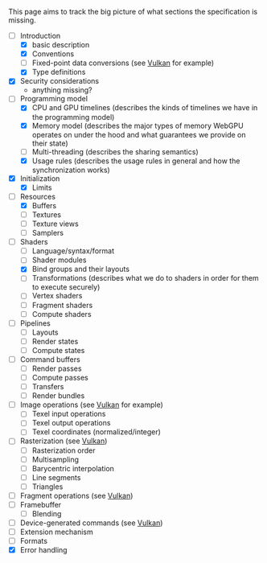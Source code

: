 This page aims to track the big picture of what sections the specification is missing.

- [ ] Introduction
  - [x] basic description
  - [x] Conventions
  - [ ] Fixed-point data conversions (see [Vulkan](https://www.khronos.org/registry/vulkan/specs/1.1-extensions/html/vkspec.html#fundamentals-fixedconv) for example)
  - [x] Type definitions
- [x] Security considerations 
  - anything missing?
- [ ] Programming model
  - [x] CPU and GPU timelines (describes the kinds of timelines we have in the programming model)
  - [x] Memory model (describes the major types of memory WebGPU operates on under the hood and what guarantees we provide on their state)
  - [ ] Multi-threading (describes the sharing semantics)
  - [x] Usage rules (describes the usage rules in general and how the synchronization works)
- [x] Initialization
  - [x] Limits
- [ ] Resources
  - [x] Buffers
  - [ ] Textures
  - [ ] Texture views
  - [ ] Samplers
- [ ] Shaders
  - [ ] Language/syntax/format
  - [ ] Shader modules
  - [x] Bind groups and their layouts
  - [ ] Transformations (describes what we do to shaders in order for them to execute securely)
  - [ ] Vertex shaders
  - [ ] Fragment shaders
  - [ ] Compute shaders
- [ ] Pipelines
  - [ ] Layouts
  - [ ] Render states
  - [ ] Compute states
- [ ] Command buffers
  - [ ] Render passes
  - [ ] Compute passes
  - [ ] Transfers
  - [ ] Render bundles
- [ ] Image operations (see [Vulkan](https://www.khronos.org/registry/vulkan/specs/1.1-extensions/html/vkspec.html#textures) for example)
  - [ ] Texel input operations
  - [ ] Texel output operations
  - [ ] Texel coordinates (normalized/integer)
- [ ] Rasterization (see [Vulkan](https://www.khronos.org/registry/vulkan/specs/1.1-extensions/html/vkspec.html#primsrast))
  - [ ] Rasterization order
  - [ ] Multisampling
  - [ ] Barycentric interpolation
  - [ ] Line segments
  - [ ] Triangles
- [ ] Fragment operations (see [Vulkan](https://www.khronos.org/registry/vulkan/specs/1.1-extensions/html/vkspec.html#fragops))
- [ ] Framebuffer
  - [ ] Blending
- [ ] Device-generated commands (see [Vulkan](https://www.khronos.org/registry/vulkan/specs/1.1-extensions/html/vkspec.html#device-generated-commands))
- [ ] Extension mechanism
- [ ] Formats
- [x] Error handling